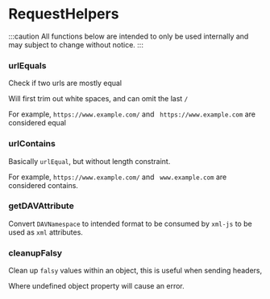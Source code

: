 # RequestHelpers

:::caution
All functions below are intended to only be used internally
and may subject to change without notice.
:::

### urlEquals

Check if two urls are mostly equal

Will first trim out white spaces, and can omit the last `/`

For example, `https://www.example.com/` and ` https://www.example.com` are considered equal

### urlContains

Basically `urlEqual`, but without length constraint.

For example, `https://www.example.com/` and ` www.example.com` are considered contains.

### getDAVAttribute

Convert `DAVNamespace` to intended format to be consumed by `xml-js` to be used as `xml` attributes.

### cleanupFalsy

Clean up `falsy` values within an object, this is useful when sending headers,

Where undefined object property will cause an error.
